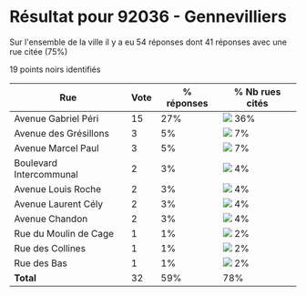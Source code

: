 # Résultat pour 92036 - Gennevilliers

Sur l'ensemble de la ville il y a eu 54 réponses dont 41 réponses avec une rue citée (75%)

19 points noirs identifiés

| Rue | Vote | % réponses | % Nb rues cités|
|-----|------|------------|----------------|
| Avenue Gabriel Péri | 15 | 27% | <img src="../../img/bar_36.gif" />&nbsp;36%|
| Avenue des Grésillons | 3 | 5% | <img src="../../img/bar_7.gif" />&nbsp;7%|
| Avenue Marcel Paul | 3 | 5% | <img src="../../img/bar_7.gif" />&nbsp;7%|
| Boulevard Intercommunal | 2 | 3% | <img src="../../img/bar_4.gif" />&nbsp;4%|
| Avenue Louis Roche | 2 | 3% | <img src="../../img/bar_4.gif" />&nbsp;4%|
| Avenue Laurent Cély | 2 | 3% | <img src="../../img/bar_4.gif" />&nbsp;4%|
| Avenue Chandon | 2 | 3% | <img src="../../img/bar_4.gif" />&nbsp;4%|
| Rue du Moulin de Cage | 1 | 1% | <img src="../../img/bar_2.gif" />&nbsp;2%|
| Rue des Collines | 1 | 1% | <img src="../../img/bar_2.gif" />&nbsp;2%|
| Rue des Bas | 1 | 1% | <img src="../../img/bar_2.gif" />&nbsp;2%|
| **Total** | 32 | 59% | 78%|
